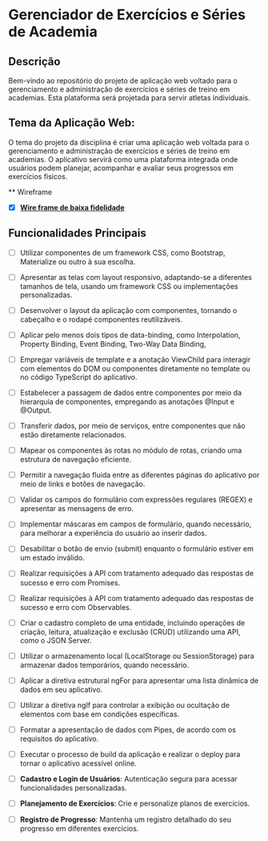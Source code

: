 # Gerenciador de Exercícios e Séries de Academia

## Descrição

Bem-vindo ao repositório do projeto de aplicação web voltado para o gerenciamento e administração de exercícios e séries de treino em academias. Esta plataforma será projetada para servir atletas individuais.

## Tema da Aplicação Web:

O tema do projeto da disciplina é criar uma aplicação web voltada para o gerenciamento e administração de exercícios e séries de treino em academias. O aplicativo servirá como uma plataforma integrada onde usuários podem planejar, acompanhar e avaliar seus progressos em exercícios físicos.

** Wireframe

- [x] [**Wire frame de baixa fidelidade**](https://www.figma.com/file/NNH8FT5ZUeDC8wyNGchuJd/Wireframing-(Copy)?type=design&node-id=799869%3A973&mode=design&t=XHyfDIetz3yfThm0-1)

## Funcionalidades Principais

- [ ] Utilizar componentes de um framework CSS, como Bootstrap, Materialize ou outro à sua escolha.
- [ ] Apresentar as telas com layout responsivo, adaptando-se a diferentes tamanhos de tela, usando um framework CSS ou implementações personalizadas.
- [ ] Desenvolver o layout da aplicação com componentes, tornando o cabeçalho e o rodapé componentes reutilizáveis.
- [ ] Aplicar pelo menos dois tipos de data-binding, como Interpolation, Property Binding, Event Binding, Two-Way Data Binding, 
- [ ] Empregar variáveis de template e a anotação ViewChild para interagir com elementos do DOM ou componentes diretamente no template ou no código TypeScript do aplicativo.
- [ ] Estabelecer a passagem de dados entre componentes por meio da hierarquia de componentes, empregando as anotações @Input e @Output.
- [ ] Transferir dados, por meio de serviços, entre componentes que não estão diretamente relacionados.
- [ ] Mapear os componentes às rotas no módulo de rotas, criando uma estrutura de navegação eficiente.
- [ ] Permitir a navegação fluida entre as diferentes páginas do aplicativo por meio de links e botões de navegação.
- [ ] Validar os campos do formulário com expressões regulares (REGEX) e apresentar as mensagens de erro.
- [ ] Implementar máscaras em campos de formulário, quando necessário, para melhorar a experiência do usuário ao inserir dados.
- [ ] Desabilitar o botão de envio (submit) enquanto o formulário estiver em um estado inválido.
- [ ] Realizar requisições à API com tratamento adequado das respostas de sucesso e erro com Promises.
- [ ] Realizar requisições à API com tratamento adequado das respostas de sucesso e erro com Observables.
- [ ] Criar o cadastro completo de uma entidade, incluindo operações de criação, leitura, atualização e exclusão (CRUD) utilizando uma API, como o JSON Server.
- [ ] Utilizar o armazenamento local (LocalStorage ou SessionStorage) para armazenar dados temporários, quando necessário.
- [ ] Aplicar a diretiva estrutural ngFor para apresentar uma lista dinâmica de dados em seu aplicativo.
- [ ] Utilizar a diretiva ngIf para controlar a exibição ou ocultação de elementos com base em condições específicas.
- [ ] Formatar a apresentação de dados com Pipes, de acordo com os requisitos do aplicativo.
- [ ] Executar o processo de build da aplicação e realizar o deploy para tornar o aplicativo acessível online.
- [ ] **Cadastro e Login de Usuários**: Autenticação segura para acessar funcionalidades personalizadas.
- [ ] **Planejamento de Exercícios**: Crie e personalize planos de exercícios.
- [ ] **Registro de Progresso**: Mantenha um registro detalhado do seu progresso em diferentes exercícios.



